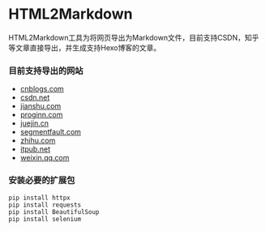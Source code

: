 # HTML2Markdown

HTML2Markdown工具为将网页导出为Markdown文件，目前支持CSDN，知乎等文章直接导出，并生成支持Hexo博客的文章。

### 目前支持导出的网站
 
+ [cnblogs.com](cnblogs.com)
+ [csdn.net](csdn.net)
+ [jianshu.com](jianshu.com)
+ [proginn.com](proginn.com)
+ [juejin.cn](juejin.cn)
+ [segmentfault.com](segmentfault.com)
+ [zhihu.com](zhihu.com)
+ [itpub.net](itpub.net)
+ [weixin.qq.com](weixin.qq.com)

### 安装必要的扩展包

```shell
pip install httpx
pip install requests
pip install BeautifulSoup
pip install selenium
```


